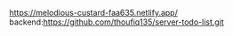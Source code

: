 https://melodious-custard-faa635.netlify.app/
backend:https://github.com/thoufiq135/server-todo-list.git
